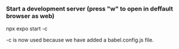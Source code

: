 ### Start a development server (press "w" to open in deffault browser as web)
npx expo start -c

-c is now used because we have added a babel.config.js file.
